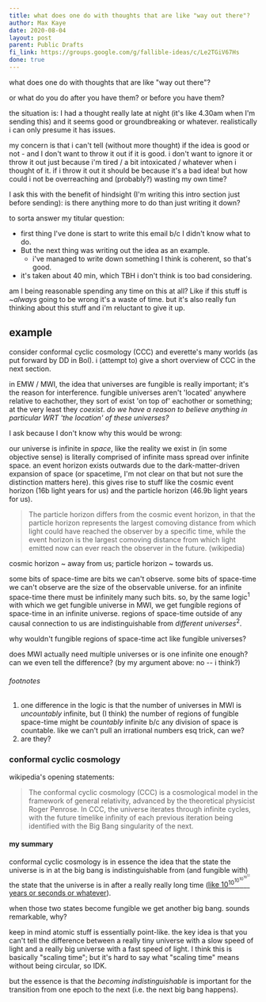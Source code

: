 ```yaml
---
title: what does one do with thoughts that are like "way out there"?
author: Max Kaye
date: 2020-08-04
layout: post
parent: Public Drafts
fi_link: https://groups.google.com/g/fallible-ideas/c/Le2TGiV67Hs
done: true
---
```


what does one do with thoughts that are like "way out there"?

or what do you do after you have them? or before you have them?

the situation is: I had a thought really late at night (it's like 4.30am when I'm sending this) and it seems good or groundbreaking or whatever.
realistically i can only presume it has issues.

my concern is that i can't tell (without more thought) if the idea is good or not - and I don't want to throw it out if it is good.
i don't want to ignore it or throw it out just because i'm tired / a bit intoxicated / whatever when i thought of it.
if i throw it out it should be because it's a bad idea!
but how could i not be overreaching and (probably?) wasting my own time?

I ask this with the benefit of hindsight (I'm writing this intro section just before sending): is there anything more to do than just writing it down?

to sorta answer my titular question:

* first thing I've done is start to write this email b/c I didn't know what to do.
* But the next thing was writing out the idea as an example.
  * i've managed to write down something I think is coherent, so that's good.
* it's taken about 40 min, which TBH i don't think is too bad considering.

am I being reasonable spending any time on this at all? Like if this stuff is *~always* going to be wrong it's a waste of time. but it's also really fun thinking about this stuff and i'm reluctant to give it up.

## example

consider conformal cyclic cosmology (CCC) and everette's many worlds (as put forward by DD in BoI). i (attempt to) give a short overview of CCC in the next section.

in EMW / MWI, the idea that universes are fungible is really important; it's the reason for interference.
fungible universes aren't 'located' anywhere relative to eachother, they sort of exist 'on top of' eachother or something; at the very least they *coexist*.
*do we have a reason to believe anything in particular WRT 'the location' of these universes?*

I ask because I don't know why this would be wrong:

our universe is infinite in *space*, like the reality we exist in (in some objective sense) is literally comprised of infinite mass spread over infinite space.
an event horizon exists outwards due to the dark-matter-driven expansion of space (or spacetime, I'm not clear on that but not sure the distinction matters here).
this gives rise to stuff like the cosmic event horizon (16b light years for us) and the particle horizon (46.9b light years for us). 

> The particle horizon differs from the cosmic event horizon, in that the particle horizon represents the largest comoving distance from which light could have reached the observer by a specific time, while the event horizon is the largest comoving distance from which light emitted now can ever reach the observer in the future.
> (wikipedia)

cosmic horizon ~ away from us; particle horizon ~ towards us.

some bits of space-time are bits we can't observe.
some bits of space-time we can't observe are the size of the observable universe.
for an infinite space-time there must be infinitely many such bits.
so, by the same logic<sup>1</sup> with which we get fungible universe in MWI, we get fungible regions of space-time in an infinite universe.
regions of space-time outside of any causal connection to us are indistinguishable from *different universes*<sup>2</sup>.

why wouldn't fungible regions of space-time act like fungible universes?

does MWI actually need multiple universes or is one infinite one enough? can we even tell the difference? (by my argument above: no -- i think?)

###### footnotes

1. one difference in the logic is that the number of universes in MWI is *uncountably* infinite, but (I think) the number of regions of fungible space-time might be *countably* infinite b/c any division of space is countable. like we can't pull an irrational numbers esq trick, can we?
2. are they?

### conformal cyclic cosmology

wikipedia's opening statements:

> The conformal cyclic cosmology (CCC) is a cosmological model in the framework of general relativity, 
> advanced by the theoretical physicist Roger Penrose.
> In CCC, the universe iterates through infinite cycles, with the future timelike infinity of each previous 
> iteration being identified with the Big Bang singularity of the next.

#### my summary

conformal cyclic cosmology is in essence the idea that
    the state the universe is in at the big bang is indistinguishable from (and fungible with)
    the state that the universe is in after a really really long time
        ([like 10<sup>10<sup>10<sup>10<sup>10<sup>1.1</sup></sup></sup></sup></sup> years or seconds or whatever](https://www.youtube.com/watch?v=1GCf29FPM4k)).

when those two states become fungible we get another big bang.
sounds remarkable, why?

keep in mind atomic stuff is essentially point-like.
the key idea is that you can't tell the difference between a really tiny universe with a slow speed of light and a really big universe with a fast speed of light.
I think this is basically "scaling time"; but it's hard to say what "scaling time" means without being circular, so IDK.

but the essence is that the *becoming indistinguishable* is important for the transition from one epoch to the next (i.e. the next big bang happens).
